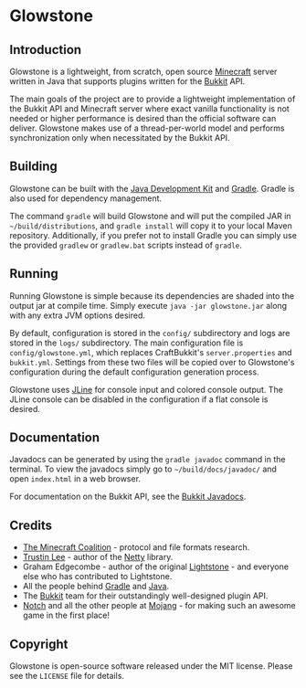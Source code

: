 Glowstone
==========

Introduction
------------

Glowstone is a lightweight, from scratch, open source
[Minecraft](http://minecraft.net) server written in Java that supports plugins
written for the [Bukkit](http://bukkit.org) API.

The main goals of the project are to provide a lightweight implementation
of the Bukkit API and Minecraft server where exact vanilla functionality is
not needed or higher performance is desired than the official software can
deliver. Glowstone makes use of a thread-per-world model and performs
synchronization only when necessitated by the Bukkit API.

Building
--------

Glowstone can be built with the
[Java Development Kit](http://oracle.com/technetwork/java/javase/downloads) and
[Gradle](http://gradle.org). Gradle is also used for dependency
management.

The command `gradle` will build Glowstone and will put the compiled JAR in 
`~/build/distributions`, and `gradle install` will copy it to your local Maven 
repository. Additionally, if you prefer not to install Gradle you can simply 
use the provided `gradlew` or `gradlew.bat` scripts instead of `gradle`.

Running
-------

Running Glowstone is simple because its dependencies are shaded into the output
jar at compile time. Simply execute `java -jar glowstone.jar` along with any
extra JVM options desired.

By default, configuration is stored in the `config/` subdirectory and logs
are stored in the `logs/` subdirectory. The main configuration file is
`config/glowstone.yml`, which replaces CraftBukkit's `server.properties` and
`bukkit.yml`. Settings from these two files will be copied over to Glowstone's
configuration during the default configuration generation process.

Glowstone uses [JLine](http://jline.sf.net) for console input and colored
console output. The JLine console can be disabled in the configuration if a
flat console is desired.

Documentation
-------------

Javadocs can be generated by using the `gradle javadoc` command in the
terminal. To view the javadocs simply go to `~/build/docs/javadoc/` 
and open `index.html` in a web browser.

For documentation on the Bukkit API, see the
[Bukkit Javadocs](http://jd.bukkit.org/).

Credits
-------

 * [The Minecraft Coalition](http://wiki.vg/wiki) - protocol and file formats
   research.
 * [Trustin Lee](http://gleamynode.net) - author of the
   [Netty](http://jboss.org/netty) library.
 * Graham Edgecombe - author of the original
   [Lightstone](https://github.com/grahamedgecombe/lightstone) - and everyone
   else who has contributed to Lightstone.
 * All the people behind [Gradle](http://gradle.org) and
   [Java](http://java.oracle.com).
 * The [Bukkit](http://bukkit.org) team for their outstandingly well-designed
   plugin API.
 * [Notch](http://mojang.com/notch) and all the other people at
   [Mojang](http://mojang.com) - for making such an awesome game in the first
   place!

Copyright
---------

Glowstone is open-source software released under the MIT license. Please see
the `LICENSE` file for details.
